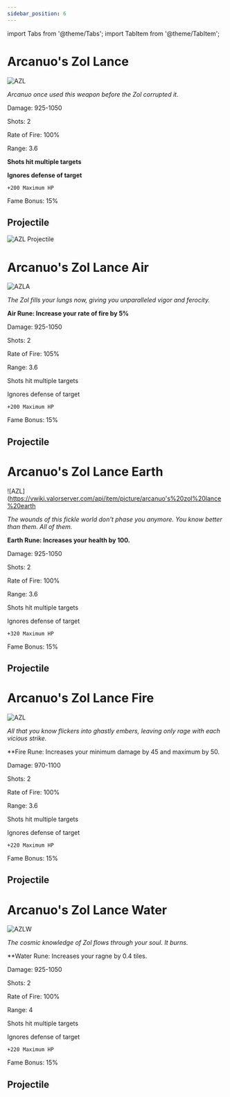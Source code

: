 ```yaml
---
sidebar_position: 6
---
```


import Tabs from '@theme/Tabs';
import TabItem from '@theme/TabItem';

<Tabs>
  <TabItem value="Arcanuo's Zol Lance" label="Arcanuo's Zol Lance" default>
   
    
# Arcanuo's Zol Lance

![AZL](https://vwiki.valorserver.com/api/item/picture/arcanuo's%20zol%20lance)

<i>Arcanuo once used this weapon before the Zol corrupted it.</i>

Damage: 925-1050

Shots: 2

Rate of Fire: 100%

Range: 3.6

**Shots hit multiple targets**

**Ignores defense of target**

    +200 Maximum HP

Fame Bonus: 15%

## Projectile

![AZL Projectile](https://cdn.discordapp.com/attachments/948363371235913798/948435863124181022/unknown.png)
  </TabItem>
  <TabItem value="Air" label="Air">
    
    
# Arcanuo's Zol Lance Air

![AZLA](https://vwiki.valorserver.com/api/item/picture/arcanuo's%20zol%20lance%20air)
    
<i>The Zol fills your lungs now, giving you unparalleled vigor and ferocity.</i>
    
**Air Rune: Increase your rate of fire by 5%**
    
Damage: 925-1050

Shots: 2

Rate of Fire: 105%

Range: 3.6

Shots hit multiple targets

Ignores defense of target

    +200 Maximum HP
    
Fame Bonus: 15%

## Projectile

    
  </TabItem>
  <TabItem value="Earth" label="Earth">
    
    
# Arcanuo's Zol Lance Earth

![AZL](https://vwiki.valorserver.com/api/item/picture/arcanuo's%20zol%20lance%20earth
    
<i>The wounds of this fickle world don't phase you anymore. You know better than them. All of them.</i>

**Earth Rune: Increases your health by 100.**
    
Damage: 925-1050

Shots: 2

Rate of Fire: 100%

Range: 3.6

Shots hit multiple targets

Ignores defense of target

    +320 Maximum HP
    
Fame Bonus: 15%

## Projectile

    
  </TabItem>
  <TabItem value="Fire" label="Fire">
    
    
# Arcanuo's Zol Lance Fire

![AZL](https://vwiki.valorserver.com/api/item/picture/arcanuo's%20zol%20lance)

<i>All that you know flickers into ghastly embers, leaving only rage with each vicious strike.</i>

**Fire Rune: Increases your minimum damage by 45 and maximum by 50.   
    
Damage: 970-1100

Shots: 2

Rate of Fire: 100% 

Range: 3.6

Shots hit multiple targets

Ignores defense of target

    +220 Maximum HP

Fame Bonus: 15%

## Projectile

  
  </TabItem>
  <TabItem value="Water" label="Water">
    
    
# Arcanuo's Zol Lance Water

![AZLW](https://vwiki.valorserver.com/api/item/picture/arcanuo's%20zol%20lance%20water)
    
<i>The cosmic knowledge of Zol flows through your soul. It burns.</i>

**Water Rune: Increases your ragne by 0.4 tiles.
    
Damage: 925-1050

Shots: 2

Rate of Fire: 100%

Range: 4

Shots hit multiple targets

Ignores defense of target

    +220 Maximum HP

Fame Bonus: 15%

## Projectile
    
    
  </TabItem>
</Tabs>


